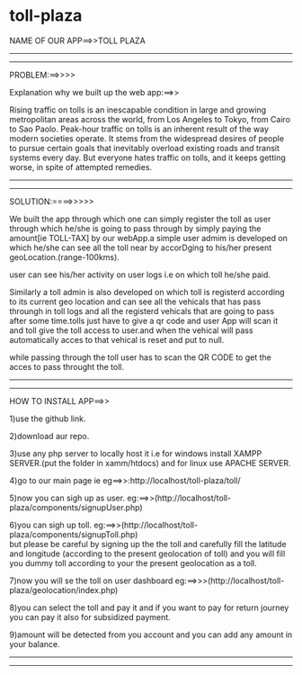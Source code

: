 # toll-plaza

NAME OF OUR APP==>>TOLL PLAZA

******************************************************************************************************
******************************************************************************************************

PROBLEM:==>>>>

Explanation why we built up the web app:==>>

Rising traffic on tolls is an inescapable condition in large and growing metropolitan areas across the world, from Los Angeles to Tokyo, from Cairo to Sao Paolo. Peak-hour traffic on tolls is an inherent result of the way modern societies operate. It stems from the widespread desires of people to pursue certain goals that inevitably overload existing roads and transit systems every day. But everyone hates traffic on tolls, and it keeps getting worse, in spite of attempted remedies.


******************************************************************************************************
******************************************************************************************************


SOLUTION:====>>>>>

We built the app through which one can simply register the toll as user through which he/she is going to pass through by simply paying the amount[ie TOLL-TAX] by our webApp.a simple user admim is developed on which he/she can see all the toll near by accorDging to his/her present geoLocation.(range-100kms).


user can see his/her activity on user logs i.e on which toll he/she paid.

Similarly a toll admin is also developed on which toll is registerd according to its current geo location and can see all the vehicals that has pass throungh in toll logs and all the registerd vehicals that are going to pass after some time.tolls just have to give a qr code and user App will scan it and toll give the toll access to user.and when the vehical will pass automatically acces to that vehical is reset and put to null.

while passing through the toll user has to scan the QR CODE to get the acces to pass throught the toll.

******************************************************************************************************
******************************************************************************************************


HOW TO INSTALL APP==>>

1)use the github link.

2)download aur repo.

3)use any php server to locally host it i.e for windows install XAMPP SERVER.(put the folder in xamm/htdocs)
  and for linux use APACHE SERVER.
  
4)go to our main page ie   eg==>>:http://localhost/toll-plaza/toll/

5)now you can sigh up as user.   eg:==>>(http://localhost/toll-plaza/components/signupUser.php)  

6)you can sigh up toll.   eg:==>>(http://localhost/toll-plaza/components/signupToll.php)  
  but please be careful by signing up the the toll and carefully fill the latitude and longitude (according to the  present geolocation of toll) and you will fill you dummy toll according to your the  present geolocation as a toll.
  
7)now you will se the toll on user dashboard    eg:==>>>(http://localhost/toll-plaza/geolocation/index.php)

8)you can select the toll and pay it and if you want to pay for return journey you can pay it also for subsidized payment.

9)amount will be detected from you account and you can add any amount in your balance.



******************************************************************************************************
******************************************************************************************************


